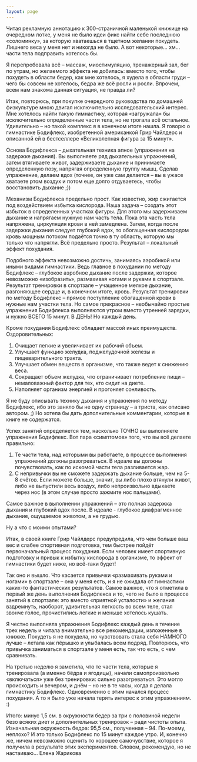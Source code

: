 ```yaml
---
layout: page
---
```

Читая рекламную аннотацию к 300-страничной маленькой книжице на очередном лотке, у меня не было идеи фикс найти себе последнюю «соломинку», за которую хватаешься в тщетном желании похудеть. Лишнего веса у меня нет и никогда не было. А вот некоторые… хм… части тела подправить хотелось бы.

Я перепробовала всё – массаж, миостимуляцию, тренажерный зал, бег по утрам, но желаемого эффекта не добилась: вместо того, чтобы похудеть в области бедер, как мне хотелось, я худела в области груди – чего бы совсем не хотелось, бедра же всё росли и росли. Впрочем, всем нам знакома данная ситуация, не правда ли?

Итак, повторюсь, при покупке очередного руководства по домашней физкультуре мною двигал исключительно исследовательский интерес. Мне хотелось найти такую гимнастику, которая «загружала» бы исключительно определенные части тела, но не трогала всё остальное. Удивительно – но такой комплекс я в конечном итоге нашла. Я говорю о гимнастике Бодифлекс, изобретенной американкой Грир Чайлдерс и описанной ей в бестселлере «Великолепная фигура за 15 минут».

Основа Бодифлекса – дыхательная техника апное (упражнения на задержке дыхания). Вы выполняете ряд дыхательных упражнений, затем втягиваете живот, задерживаете дыхание и принимаете определенную позу, напрягая определенную группу мышц. Сделав упражнение, делаем вдох (точнее, он уже сам делается – вы в ужасе хватаете ртом воздух и потом еще долго отдуваетесь, чтобы восстановить дыхание ;))

Механизм Бодифлекса предельно прост. Как известно, жир сжигается под воздействием избытка кислорода. Наша задача – создать этот избыток в определенных участках фигуры. Для этого мы задерживаем дыхание и напрягаем нужную нам часть тела. Пока эта часть тела напряжена, циркуляция крови в ней замедлена. Затем, когда после задержки дыхания следует глубокий вдох, то обогащенная кислородом кровь мощным потоком подаётся точно в ту область, которую мы только что напрягли. Всё предельно просто. Результат – локальный эффект похудания.

Подобного эффекта невозможно достичь, занимаясь аэробикой или иными видами гимнастики. Ведь главное в похудании по методу Бодифлекс – глубокое аэробное дыхание после задержки, которое невозможно «изобразить», размахивая ногами и руками в спортзале. Результат тренировки в спортзале – учащенное мелкое дыхание, разгоняющее сердце и, в конечном итоге, кровь. Результат тренировки по методу Бодифлекс – прямое поступление обогащенной крови в нужные нам участки тела. Но самое прекрасное – необычайно простые упражнения Бодифлекса выполняются утром вместо утренней зарядки, и нужно ВСЕГО 15 минут. В ДЕНЬ! Но каждый день.

Кроме похудания Бодифлекс обладает массой иных преимуществ. Оздоровительных:
1. Очищает легкие и увеличивает их рабочий объем.
2. Улучшает функцию желудка, поджелудочной железы и пищеварительного тракта.
3. Улучшает обмен веществ в организме, что также ведет к снижению веса.
4. Сокращает объем желудка, что ограничивает потребление пищи – немаловажный фактор для тех, кто сидит на диете.
5. Наполняет организм энергией и прогоняет сонливость.

Я не буду описывать технику дыхания и упражнения по методу Бодифлекс, ибо это заняло бы не одну страницу – а триста, как описано автором. ;) Но хотела бы дать дополнительные комментарии, которые в книге не содержатся.

Успех занятий определяется тем, насколько ТОЧНО вы выполняете упражнения Бодифлекс. Вот пара «симптомов» того, что вы всё делаете правильно:

1. Те части тела, над которыми вы работаете, в процессе выполнения упражнений должны разогреваться. В идеале вы должны почувствовать, как по искомой части тела разливается жар.
2. С непривычки вы не сможете задержать дыхание больше, чем на 5-8 счётов. Если можете больше, значит, вы либо плохо втянули живот, либо не выпустили весь воздух, либо непроизвольно вдыхаете через нос (в этом случае просто зажмите нос пальцами).

Самое важное в выполнении упражнений – это полная задержка дыхания и глубокий вдох после. В идеале - глубокое диафрагменное дыхание, ощущаемое животом, а не грудью.

Ну а что с моими опытами?

Итак, в своей книге Грир Чайлдерс предупредила, что чем больше ваш вес и слабее спортивная подготовка, тем быстрее пойдёт первоначальный процесс похудания. Если человек имеет спортивную подготовку и привык к избытку кислорода в организме, то эффект от гимнастики будет ниже, но всё-таки будет!

Так оно и вышло. Что касается привычки «размахивать руками и ногами» в спортзале – она у меня есть, и я не ожидала от гимнастики каких-то фантастических результатов. Самое важное, что я отметила в первый же день выполнения Бодифлекса и то, чего не было в процессе занятий в спортзале: это вместо «приятной усталости» и желания вздремнуть, наоборот, удивительная легкость во всем теле, стал звонче голос, прочистились легкие и меньше хотелось кушать.

Я честно выполняла упражнения Бодифлекс каждый день в течение трех недель и читала внимательно все рекомендации, изложенные в книжке. Похудеть я не похудела, но чувствовать стала себя НАМНОГО лучше – летала как пёрышко и улыбалась всем подряд. Повторюсь, что привычка заниматься в спортзале у меня есть, так что есть, с чем сравнивать.

На третью неделю я заметила, что те части тела, которые я тренировала (а именно бёдра и ягодицы), начали самопроизвольно «включаться» уже без тренировки: сильно разогреваться. Это могло происходить и вечером, и днём – но не в те часы, когда я делала гимнастику Бодифлекс. Одновременно с этим начался процесс похудания. А то я было уже начала терять интерес к этим упражнениям. :)

Итого: минус 1,5 см. в окружности бедер за три с половиной недели безо всяких диет и дополнительных тренировок – ради чистоты опыта. Изначальная окружность бедра: 95,5 см., полученная – 94. По-моему, неплохо? И это только Бодифлекс по 15 минут каждое утро. И, конечно же, ничем невозможно оценить то хорошее самочувствие, которое я получила в результате этих экспериментов. Словом, рекомендую, но не настаиваю…
Елена Жарикова